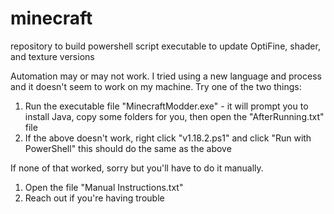 # minecraft
repository to build powershell script executable to update OptiFine, shader, and texture versions

Automation may or may not work. I tried using a new language and process and it doesn't seem to work on my machine.
Try one of the two things:
1. Run the executable file "MinecraftModder.exe" - it will prompt you to install Java, copy some folders for you, then open the "AfterRunning.txt" file
2. If the above doesn't work, right click "v1.18.2.ps1" and click "Run with PowerShell" this should do the same as the above

If none of that worked, sorry but you'll have to do it manually.
1. Open the file "Manual Instructions.txt"
2. Reach out if you're having trouble